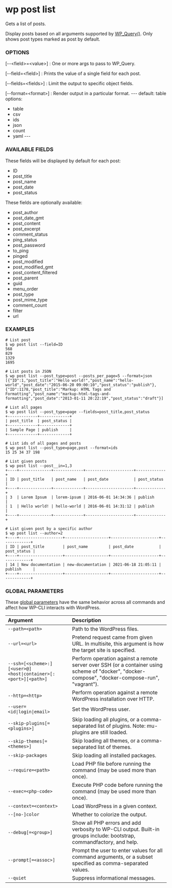 # wp post list

Gets a list of posts.

Display posts based on all arguments supported by [WP_Query()](https://developer.wordpress.org/reference/classes/wp_query/). Only shows post types marked as post by default.

### OPTIONS

[\--&lt;field&gt;=&lt;value&gt;]
: One or more args to pass to WP_Query.

[\--field=&lt;field&gt;]
: Prints the value of a single field for each post.

[\--fields=&lt;fields&gt;]
: Limit the output to specific object fields.

[\--format=&lt;format&gt;]
: Render output in a particular format.
\---
default: table
options:
  - table
  - csv
  - ids
  - json
  - count
  - yaml
\---

### AVAILABLE FIELDS

These fields will be displayed by default for each post:

* ID
* post_title
* post_name
* post_date
* post_status

These fields are optionally available:

* post_author
* post_date_gmt
* post_content
* post_excerpt
* comment_status
* ping_status
* post_password
* to_ping
* pinged
* post_modified
* post_modified_gmt
* post_content_filtered
* post_parent
* guid
* menu_order
* post_type
* post_mime_type
* comment_count
* filter
* url

### EXAMPLES

    # List post
    $ wp post list --field=ID
    568
    829
    1329
    1695

    # List posts in JSON
    $ wp post list --post_type=post --posts_per_page=5 --format=json
    [{"ID":1,"post_title":"Hello world!","post_name":"hello-world","post_date":"2015-06-20 09:00:10","post_status":"publish"},{"ID":1178,"post_title":"Markup: HTML Tags and Formatting","post_name":"markup-html-tags-and-formatting","post_date":"2013-01-11 20:22:19","post_status":"draft"}]

    # List all pages
    $ wp post list --post_type=page --fields=post_title,post_status
    +-------------+-------------+
    | post_title  | post_status |
    +-------------+-------------+
    | Sample Page | publish     |
    +-------------+-------------+

    # List ids of all pages and posts
    $ wp post list --post_type=page,post --format=ids
    15 25 34 37 198

    # List given posts
    $ wp post list --post__in=1,3
    +----+--------------+-------------+---------------------+-------------+
    | ID | post_title   | post_name   | post_date           | post_status |
    +----+--------------+-------------+---------------------+-------------+
    | 3  | Lorem Ipsum  | lorem-ipsum | 2016-06-01 14:34:36 | publish     |
    | 1  | Hello world! | hello-world | 2016-06-01 14:31:12 | publish     |
    +----+--------------+-------------+---------------------+-------------+

    # List given post by a specific author
    $ wp post list --author=2
    +----+-------------------+-------------------+---------------------+-------------+
    | ID | post_title        | post_name         | post_date           | post_status |
    +----+-------------------+-------------------+---------------------+-------------+
    | 14 | New documentation | new-documentation | 2021-06-18 21:05:11 | publish     |
    +----+-------------------+-------------------+---------------------+-------------+

### GLOBAL PARAMETERS

These [global parameters](https://make.wordpress.org/cli/handbook/config/) have the same behavior across all commands and affect how WP-CLI interacts with WordPress.

| **Argument**    | **Description**              |
|:----------------|:-----------------------------|
| `--path=<path>` | Path to the WordPress files. |
| `--url=<url>` | Pretend request came from given URL. In multisite, this argument is how the target site is specified. |
| `--ssh=[<scheme>:][<user>@]<host\|container>[:<port>][<path>]` | Perform operation against a remote server over SSH (or a container using scheme of "docker", "docker-compose", "docker-compose-run", "vagrant"). |
| `--http=<http>` | Perform operation against a remote WordPress installation over HTTP. |
| `--user=<id\|login\|email>` | Set the WordPress user. |
| `--skip-plugins[=<plugins>]` | Skip loading all plugins, or a comma-separated list of plugins. Note: mu-plugins are still loaded. |
| `--skip-themes[=<themes>]` | Skip loading all themes, or a comma-separated list of themes. |
| `--skip-packages` | Skip loading all installed packages. |
| `--require=<path>` | Load PHP file before running the command (may be used more than once). |
| `--exec=<php-code>` | Execute PHP code before running the command (may be used more than once). |
| `--context=<context>` | Load WordPress in a given context. |
| `--[no-]color` | Whether to colorize the output. |
| `--debug[=<group>]` | Show all PHP errors and add verbosity to WP-CLI output. Built-in groups include: bootstrap, commandfactory, and help. |
| `--prompt[=<assoc>]` | Prompt the user to enter values for all command arguments, or a subset specified as comma-separated values. |
| `--quiet` | Suppress informational messages. |
